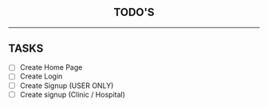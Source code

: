 #

<h2 align='center'>TODO'S</h2>
<hr>

## TASKS

- [ ] Create Home Page
- [ ] Create Login
- [ ] Create Signup (USER ONLY)
- [ ] Create signup (Clinic / Hospital)
